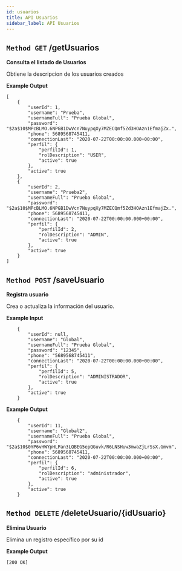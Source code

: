 ```yaml
---
id: usuarios
title: API Usuarios
sidebar_label: API Usuarios
---
```


## `Method GET` /getUsuarios
**Consulta el listado de Usuarios**

Obtiene la descripcion de los usuarios creados

**Example Output**


```
[
    {
        "userId": 1,
        "username": "Prueba",
        "usernameFull": "Prueba Global",
        "password": "$2a$10$MPcBLMO.6NPGB1DwVcn7NuypqXy7MZECQmf5Zd3HOAzn1EfmajZx.",
        "phone": 5689568745411,
        "connectionLast": "2020-07-22T00:00:00.000+00:00",
        "perfil": {
            "perfilId": 1,
            "rolDescription": "USER",
            "active": true
        },
        "active": true
    },
	{
        "userId": 2,
        "username": "Prueba2",
        "usernameFull": "Prueba Global",
        "password": "$2a$10$MPcBLMO.6NPGB1DwVcn7NuypqXy7MZECQmf5Zd3HOAzn1EfmajZx.",
        "phone": 5689568745411,
        "connectionLast": "2020-07-22T00:00:00.000+00:00",
        "perfil": {
            "perfilId": 2,
            "rolDescription": "ADMIN",
            "active": true
        },
        "active": true
    }
]

```

## `Method POST` /saveUsuario
**Registra usuario**

Crea o actualiza la información del usuario.

**Example Input**

```
	{
        "userId": null,
        "username": "Global",
        "usernameFull": "Prueba Global",
        "password": "12345",
        "phone": "5689568745411",
        "connectionLast": "2020-07-22T00:00:00.000+00:00",
        "perfil": {
            "perfilId": 5,
            "rolDescription": "ADMINISTRADOR",
            "active": true
        },
        "active": true
    }

```

**Example Output**

```
	{
		"userId": 11,
		"username": "Global2",
		"usernameFull": "Prueba Global",
		"password": "$2a$10$0YP6vHWYpHLPan3LQBEG5epQGuvk/R6LNSHuw3mwaZjLrSsX.Gmvm",
		"phone": 5689568745411,
		"connectionLast": "2020-07-22T00:00:00.000+00:00",
		"perfil": {
			"perfilId": 6,
			"rolDescription": "administrador",
			"active": true
		},
		"active": true
    }

```
## `Method DELETE` /deleteUsuario/{idUsuario}
**Elimina Usuario**

Elimina un registro específico por su id

**Example Output**

```
[200 OK]
```
